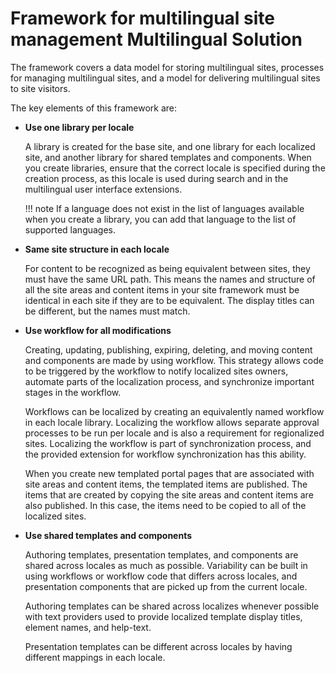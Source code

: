 # Framework for multilingual site management Multilingual Solution

The framework covers a data model for storing multilingual sites, processes for managing multilingual sites, and a model for delivering multilingual sites to site visitors.

The key elements of this framework are:

-   **Use one library per locale**

    A library is created for the base site, and one library for each localized site, and another library for shared templates and components. When you create libraries, ensure that the correct locale is specified during the creation process, as this locale is used during search and in the multilingual user interface extensions.

    !!! note
        If a language does not exist in the list of languages available when you create a library, you can add that language to the list of supported languages.

-   **Same site structure in each locale**

    For content to be recognized as being equivalent between sites, they must have the same URL path. This means the names and structure of all the site areas and content items in your site framework must be identical in each site if they are to be equivalent. The display titles can be different, but the names must match.

-   **Use workflow for all modifications**

    Creating, updating, publishing, expiring, deleting, and moving content and components are made by using workflow. This strategy allows code to be triggered by the workflow to notify localized sites owners, automate parts of the localization process, and synchronize important stages in the workflow.

    Workflows can be localized by creating an equivalently named workflow in each locale library. Localizing the workflow allows separate approval processes to be run per locale and is also a requirement for regionalized sites. Localizing the workflow is part of synchronization process, and the provided extension for workflow synchronization has this ability.

    When you create new templated portal pages that are associated with site areas and content items, the templated items are published. The items that are created by copying the site areas and content items are also published. In this case, the items need to be copied to all of the localized sites.

-   **Use shared templates and components**

    Authoring templates, presentation templates, and components are shared across locales as much as possible. Variability can be built in using workflows or workflow code that differs across locales, and presentation components that are picked up from the current locale.

    Authoring templates can be shared across localizes whenever possible with text providers used to provide localized template display titles, element names, and help-text.

    Presentation templates can be different across locales by having different mappings in each locale.



